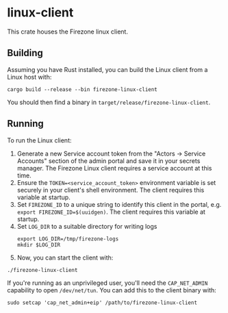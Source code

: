 # linux-client

This crate houses the Firezone linux client.

## Building

Assuming you have Rust installed, you can build the Linux client from a Linux
host with:

```
cargo build --release --bin firezone-linux-client
```

You should then find a binary in `target/release/firezone-linux-client`.

## Running

To run the Linux client:

1. Generate a new Service account token from the "Actors -> Service Accounts"
   section of the admin portal and save it in your secrets manager. The Firezone
   Linux client requires a service account at this time.
1. Ensure the `TOKEN=<service_account_token>` environment variable is set
   securely in your client's shell environment. The client requires this
   variable at startup.
1. Set `FIREZONE_ID` to a unique string to identify this client in the portal,
   e.g. `export FIREZONE_ID=$(uuidgen)`. The client requires this variable at
   startup.
1. Set `LOG_DIR` to a suitable directory for writing logs
   ```
   export LOG_DIR=/tmp/firezone-logs
   mkdir $LOG_DIR
   ```
1. Now, you can start the client with:

```
./firezone-linux-client
```

If you're running as an unprivileged user, you'll need the `CAP_NET_ADMIN`
capability to open `/dev/net/tun`. You can add this to the client binary with:

```
sudo setcap 'cap_net_admin+eip' /path/to/firezone-linux-client
```
